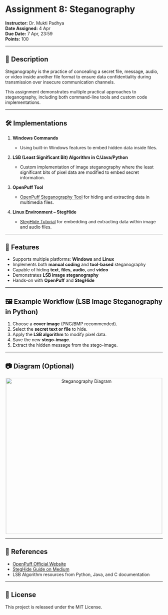 # Assignment 8: Steganography

**Instructor:** Dr. Mukti Padhya  
**Date Assigned:** 4 Apr  
**Due Date:** 7 Apr, 23:59  
**Points:** 100  

---

## 📌 Description

Steganography is the practice of concealing a secret file, message, audio, or video inside another file format to ensure data confidentiality during transmission over insecure communication channels.  

This assignment demonstrates multiple practical approaches to steganography, including both command-line tools and custom code implementations.

---

## 🛠 Implementations

1. **Windows Commands**  
   - Using built-in Windows features to embed hidden data inside files.

2. **LSB (Least Significant Bit) Algorithm in C/Java/Python**  
   - Custom implementation of image steganography where the least significant bits of pixel data are modified to embed secret information.

3. **OpenPuff Tool**  
   - [OpenPuff Steganography Tool](https://embeddedsw.net/OpenPuff_Steganography_Home.html) for hiding and extracting data in multimedia files.

4. **Linux Environment – StegHide**  
   - [StegHide Tutorial](https://medium.com/@prem112/a-step-by-step-steganography-tutorial-with-steghide-730e5090ae57) for embedding and extracting data within image and audio files.

---

## 📂 Features

- Supports multiple platforms: **Windows** and **Linux**
- Implements both **manual coding** and **tool-based** steganography
- Capable of hiding **text**, **files**, **audio**, and **video**
- Demonstrates **LSB image steganography**
- Hands-on with **OpenPuff** and **StegHide**

---

## 🖼 Example Workflow (LSB Image Steganography in Python)

1. Choose a **cover image** (PNG/BMP recommended).  
2. Select the **secret text or file** to hide.  
3. Apply the **LSB algorithm** to modify pixel data.  
4. Save the new **stego-image**.  
5. Extract the hidden message from the stego-image.

---

## 📷 Diagram (Optional)

<p align="center">
  <img width="500" alt="Steganography Diagram" src="https://github.com/user-attachments/assets/example-image-id" />
</p>

---

## 📄 References

- [OpenPuff Official Website](https://embeddedsw.net/OpenPuff_Steganography_Home.html)  
- [StegHide Guide on Medium](https://medium.com/@prem112/a-step-by-step-steganography-tutorial-with-steghide-730e5090ae57)  
- LSB Algorithm resources from Python, Java, and C documentation

---

## 📜 License
This project is released under the MIT License.
